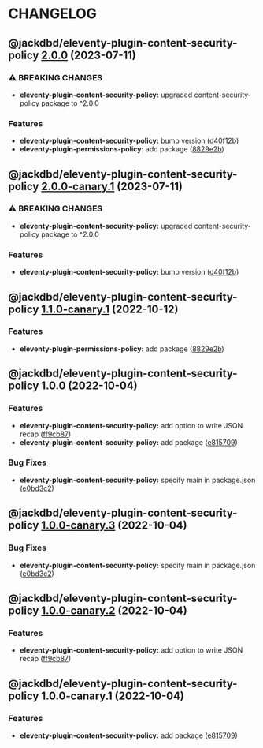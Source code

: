 # CHANGELOG

## @jackdbd/eleventy-plugin-content-security-policy [2.0.0](https://github.com/jackdbd/undici/compare/@jackdbd/eleventy-plugin-content-security-policy@1.0.0...@jackdbd/eleventy-plugin-content-security-policy@2.0.0) (2023-07-11)


### ⚠ BREAKING CHANGES

* **eleventy-plugin-content-security-policy:** upgraded content-security-policy package to ^2.0.0

### Features

* **eleventy-plugin-content-security-policy:** bump version ([d40f12b](https://github.com/jackdbd/undici/commit/d40f12b5e47ba9d836545f52fd5a1b391c0f2505))
* **eleventy-plugin-permissions-policy:** add package ([8829e2b](https://github.com/jackdbd/undici/commit/8829e2b8c66a82a9d1e96db4b52b15c08f15c638))

## @jackdbd/eleventy-plugin-content-security-policy [2.0.0-canary.1](https://github.com/jackdbd/undici/compare/@jackdbd/eleventy-plugin-content-security-policy@1.1.0-canary.1...@jackdbd/eleventy-plugin-content-security-policy@2.0.0-canary.1) (2023-07-11)


### ⚠ BREAKING CHANGES

* **eleventy-plugin-content-security-policy:** upgraded content-security-policy package to ^2.0.0

### Features

* **eleventy-plugin-content-security-policy:** bump version ([d40f12b](https://github.com/jackdbd/undici/commit/d40f12b5e47ba9d836545f52fd5a1b391c0f2505))

## @jackdbd/eleventy-plugin-content-security-policy [1.1.0-canary.1](https://github.com/jackdbd/undici/compare/@jackdbd/eleventy-plugin-content-security-policy@1.0.0...@jackdbd/eleventy-plugin-content-security-policy@1.1.0-canary.1) (2022-10-12)


### Features

* **eleventy-plugin-permissions-policy:** add package ([8829e2b](https://github.com/jackdbd/undici/commit/8829e2b8c66a82a9d1e96db4b52b15c08f15c638))

## @jackdbd/eleventy-plugin-content-security-policy 1.0.0 (2022-10-04)


### Features

* **eleventy-plugin-content-security-policy:** add option to write JSON recap ([ff9cb87](https://github.com/jackdbd/undici/commit/ff9cb87ce329e200f098244213e05983b0a43ed3))
* **eleventy-plugin-content-security-policy:** add package ([e815709](https://github.com/jackdbd/undici/commit/e815709db7cf5c30794aad169051f517141e2327))


### Bug Fixes

* **eleventy-plugin-content-security-policy:** specify main in package.json ([e0bd3c2](https://github.com/jackdbd/undici/commit/e0bd3c2b19c0763e324348c194230dc6f4cea252))

## @jackdbd/eleventy-plugin-content-security-policy [1.0.0-canary.3](https://github.com/jackdbd/undici/compare/@jackdbd/eleventy-plugin-content-security-policy@1.0.0-canary.2...@jackdbd/eleventy-plugin-content-security-policy@1.0.0-canary.3) (2022-10-04)


### Bug Fixes

* **eleventy-plugin-content-security-policy:** specify main in package.json ([e0bd3c2](https://github.com/jackdbd/undici/commit/e0bd3c2b19c0763e324348c194230dc6f4cea252))

## @jackdbd/eleventy-plugin-content-security-policy [1.0.0-canary.2](https://github.com/jackdbd/undici/compare/@jackdbd/eleventy-plugin-content-security-policy@1.0.0-canary.1...@jackdbd/eleventy-plugin-content-security-policy@1.0.0-canary.2) (2022-10-04)


### Features

* **eleventy-plugin-content-security-policy:** add option to write JSON recap ([ff9cb87](https://github.com/jackdbd/undici/commit/ff9cb87ce329e200f098244213e05983b0a43ed3))

## @jackdbd/eleventy-plugin-content-security-policy 1.0.0-canary.1 (2022-10-04)


### Features

* **eleventy-plugin-content-security-policy:** add package ([e815709](https://github.com/jackdbd/undici/commit/e815709db7cf5c30794aad169051f517141e2327))
